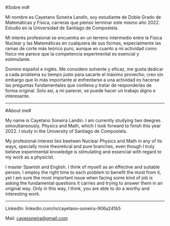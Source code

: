 #Sobre mí#

Mi nombre es Cayetano Soneira Landín, soy estudiante de Doble Grado de Matemáticas y Física, carreras que pienso terminar este mismo año 2022. Estudio en la Universidad de Santiago de Compostela.

Mi interés profesional se encuentra en un terreno intermedio entre la Física Nuclear y las Matemáticas en cualquiera de sus formas, especialmente las ramas de corte más teórico puro, aunque en cuanto a mi actividad como físico me parece que la competencia experimental es esencial y estimulante.

Domino español e inglés. Me considero solvente y eficaz, me gusta dedicar a cada problema su tiempo justo para sacarle el máximo provecho; creo sin embargo que lo más importante al enfrentarse a una actividad es hacerse las preguntas fundamentales que conlleva y tratar de responderlas de forma original. Solo así, a mi parecer, se puede hacer un trabajo digno e interesante.

---

#About me#


My name is Cayetano Soneira Landín. I am currently studying two deegres simoultaneously, Physics and Math, which I look forward to finish this year 2022. I study in the University of Santiago de Compostela.

My profesional interest lies beetwen Nuclear Physics and Math in any of its ways, specially more theoretical and pure branches, even though I truly believe experimental knowledge is stimulating and essencial with regard to my work as a physicist.


I master Spanish and English. I think of myself as an effective and suitable person, I employ the right time to each problem to benefit the most from it, yet I am sure the most important issue when facing some kind of job is asking the fundamental questions it carries and trying to answer them in an original way. Only in this way, I think, you are able to do a worthy and interesting work.

---

LinkedIn: linkedin.com/in/cayetano-soneira-906a241b5

Mail: cayesoneira@gmail.com
